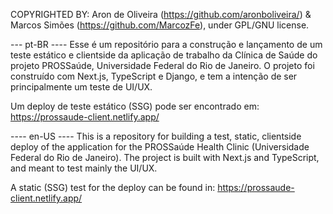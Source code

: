 COPYRIGHTED BY: Aron de Oliveira (https://github.com/aronboliveira/) & Marcos Simões (https://github.com/MarcozFe), under GPL/GNU license.

--- pt-BR ----
Esse é um repositório para a construção e lançamento de um teste estático e clientside da aplicação de trabalho da Clínica de Saúde do projeto PROSSaúde, Universidade Federal do Rio de Janeiro.
O projeto foi construído com Next.js, TypeScript e Django, e tem a intenção de ser principalmente um teste de UI/UX.

Um deploy de teste estático (SSG) pode ser encontrado em: https://prossaude-client.netlify.app/

---- en-US ----
This is a repository for building a test, static, clientside deploy of the application for the PROSSaúde Health Clinic (Universidade Federal do Rio de Janeiro). 
The project is built with Next.js and TypeScript, and meant to test mainly the UI/UX.

A static (SSG) test for the deploy can be found in: https://prossaude-client.netlify.app/
